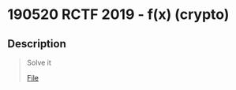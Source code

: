 190520 RCTF 2019 - f(x) (crypto)
===

## Description

> Solve it
>
> [File](https://adworld.xctf.org.cn/media/uploads/task/65004a32d6224499bacc6c2282b1bdab.zip)
